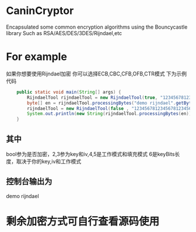 # CaninCryptor
Encapsulated some common encryption algorithms using the Bouncycastle library  Such as RSA/AES/DES/3DES/Rijndael,etc
# For example 
如果你想要使用Rijndael加密
你可以选择ECB,CBC,CFB,OFB,CTR模式
下为示例代码
```java
    public static void main(String[] args) {
        RijndaelTool rijndaelTool = new RijndaelTool(true, "12345678123456781234567812345678".getBytes(), "123456781234567812345678".getBytes(), WorkMode.CBC, Paddings.ZERO, 192);
        byte[] en = rijndaelTool.processingBytes("demo rijndael".getBytes());
        rijndaelTool = new RijndaelTool(false , "12345678123456781234567812345678".getBytes(), "123456781234567812345678".getBytes(), WorkMode.CBC, Paddings.ZERO, 192);
        System.out.println(new String(rijndaelTool.processingBytes(en)));
    }
```
## 其中
bool参为是否加密，2,3参为key和iv,4,5是工作模式和填充模式
6是keyBits长度，取决于你的key,iv和工作模式
## 控制台输出为
demo rijndael
# 剩余加密方式可自行查看源码使用
